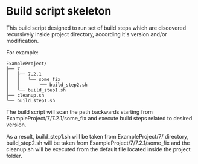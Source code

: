 # Build script skeleton
This build script designed to run set of build steps which are discovered recursively inside project directory,
according it's version and/or modification.  
 
For example:
```
ExampleProject/
├── 7
│   ├── 7.2.1
│   │   └── some_fix
│   │       └── build_step2.sh
│   └── build_step1.sh
├── cleanup.sh
└── build_step1.sh
```
The build script will scan the path backwards starting from ExampleProject/7/7.2.1/some_fix and execute build steps related to desired version.  

As a result, build_step1.sh will be taken from ExampleProject/7/ directory, build_step2.sh will be taken from ExampleProject/7/7.2.1/some_fix and the cleanup.sh will be executed from the default file located inside the project folder.
